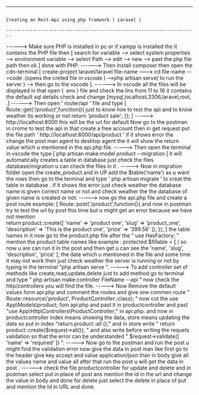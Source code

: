--------------------------------------------------------------------------------------------------------------------------------------------------------------------------------------------------------------------------------------------------------------------------------------------------------------------------
                                                                                                                           Creating an Rest-Api using php framwork ( Laravel )
                                                                                                                           ------------------------------------------------------------------------

------> Make sure PHP is installed in pc or if xampp is installed the it contains the PHP file then [ search for variable --> select system properties --> environment variable --> select Path --> edit --> new --> past the php file path then ok ]  done with PHP.
------> Then install composer then open the cdn-terminal [ create-project laravel/laravel file-name ---> cd file-name -->code .(opens the creted file in vscode ) -->php artisan serve( to run the server ) --> then go to the vscode ].
------> In vscode all the files will be displayed in that open ( .env ) file and check the lins from 11 to 16 it contains the default sql details check and change [mysql,localhost,3306,laravel,root,  .]
------> Then open ' router/api ' file   and type  [  Route::get('/product',function(){             just to know hoe to test the api and to know weather its working or not
                                                                                          return 'product sale';
                                                                                       });  ]
-----> http://localhost:8000  this will be the url for default  Now go to the postman in crome to test the api in that create a free account then in get request put the file path ' http://localhost:8000/api/product ' if it shows error          the change the post man agent to desktop agent the it will show the return value which u mentioned in the  api.php file. 
-----> Then open the terminal in vscode the type [ php artisan make:model product --migration ] it will automatically creates a table in database just check the files database/migration u can check the files in it .
-----> Now in migration folder open the create_product and in UP add the $table('name') as u want the rows then go to the terminal and type ' php artisan migrate ' to creat the table in database . if it shows the error just         check weather the database name is given correct name or not and check weather the the database of given name is created or not. 
-----> now go the api.php file  and create a post route example:  [ Route::post('/product',function(){                      and now in postman try to test the url by post this time but u might get an error because we have not mention     
                                                                                                                      return product::create([
                                                                                                                                 'name' => 'product one',
                                                                                                                                 'slug' => 'product_one',
                                                                                                                                 'description' => 'This is the product one',
                                                                                                                                 'price' => '399.56'
                                                                                                                               ]);
                                                                                                                      });    ]
       the table names in it now go to the product.php file after the " use HasFactory;  "  mention the product table names like example :   protected $fillable = [       / so now u are can run it in the post and then get u can see the 
                                                                                                                                                                                                                                                              'name',
                                                                                                                                                                                                                                                              'slug',
                                                                                                                                                                                                                                                              'description',
                                                                                                                                                                                                                                                              'price'
                                                                                                                                                                                                                                                              ];
      the date which u mentioned in the file and some time it may not work then just check weather the server is running or not by typing in the terminal  "php artisan serve ".
-----> To add controller set of methods like create,read,update,delete  just to add method go to terminal and type  " php artisan make:controller FileName --api " now check the http/controllers you will find the file.
-----> Now Remove the default values form api.php and comment the routes and give one commen route " Route::resource('product', ProductController::class); " now cut the use App\Models\product; fom api.php and past it          in productcontroller and past "use App\Http\Controllers\ProductController;" in api.php. and now in productcontroller index means showing the data, store means updating the data so put in index  "return product::all             ();"  and in store write " return product::create($request->all()); " and also write before writing the requets validation so that the error can be understanded " $request->validate([ 'name' => 'required' ]) ".
-----> Now go to the postman and run the post u might find the validation error now give the data in post man like first go to the header give key accept and value application/json than in body give all the values name and          value all after that run the post u will get the data in post .
------> check the file productcontroller for update and delete and in postman select put in place of post ans mention the id in the url and change the value in body and done for delete just select the delete in place of put and           mention the Id in URL and done
